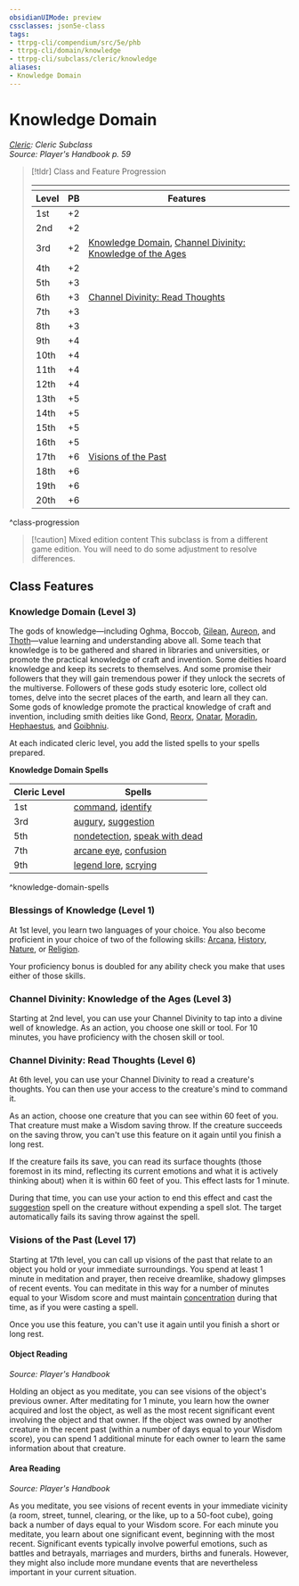 ```yaml
---
obsidianUIMode: preview
cssclasses: json5e-class
tags:
- ttrpg-cli/compendium/src/5e/phb
- ttrpg-cli/domain/knowledge
- ttrpg-cli/subclass/cleric/knowledge
aliases:
- Knowledge Domain
---
```

# Knowledge Domain
*[Cleric](./cleric-xphb.md): Cleric Subclass*  
*Source: Player's Handbook p. 59*  

> [!tldr] Class and Feature Progression
> 
> <table class="class-progression">
> <thead>
> <tr><th colspan='3'></th></tr>
> <tr class="class-progression"><th class"level">Level</th><th class"pb">PB</th><th class"feature">Features</th></tr>
> </thead><tbody>
> <tr class="class-progression"><td class"level">1st</td><td class"pb">+2</td><td class"feature"></td></tr>
> <tr class="class-progression"><td class"level">2nd</td><td class"pb">+2</td><td class"feature"></td></tr>
> <tr class="class-progression"><td class"level">3rd</td><td class"pb">+2</td><td class"feature"><a href='#Knowledge Domain (Level 3)' class='internal-link'>Knowledge Domain</a>, <a href='#Channel Divinity: Knowledge of the Ages (Level 3)' class='internal-link'>Channel Divinity: Knowledge of the Ages</a></td></tr>
> <tr class="class-progression"><td class"level">4th</td><td class"pb">+2</td><td class"feature"></td></tr>
> <tr class="class-progression"><td class"level">5th</td><td class"pb">+3</td><td class"feature"></td></tr>
> <tr class="class-progression"><td class"level">6th</td><td class"pb">+3</td><td class"feature"><a href='#Channel Divinity: Read Thoughts (Level 6)' class='internal-link'>Channel Divinity: Read Thoughts</a></td></tr>
> <tr class="class-progression"><td class"level">7th</td><td class"pb">+3</td><td class"feature"></td></tr>
> <tr class="class-progression"><td class"level">8th</td><td class"pb">+3</td><td class"feature"></td></tr>
> <tr class="class-progression"><td class"level">9th</td><td class"pb">+4</td><td class"feature"></td></tr>
> <tr class="class-progression"><td class"level">10th</td><td class"pb">+4</td><td class"feature"></td></tr>
> <tr class="class-progression"><td class"level">11th</td><td class"pb">+4</td><td class"feature"></td></tr>
> <tr class="class-progression"><td class"level">12th</td><td class"pb">+4</td><td class"feature"></td></tr>
> <tr class="class-progression"><td class"level">13th</td><td class"pb">+5</td><td class"feature"></td></tr>
> <tr class="class-progression"><td class"level">14th</td><td class"pb">+5</td><td class"feature"></td></tr>
> <tr class="class-progression"><td class"level">15th</td><td class"pb">+5</td><td class"feature"></td></tr>
> <tr class="class-progression"><td class"level">16th</td><td class"pb">+5</td><td class"feature"></td></tr>
> <tr class="class-progression"><td class"level">17th</td><td class"pb">+6</td><td class"feature"><a href='#Visions of the Past (Level 17)' class='internal-link'>Visions of the Past</a></td></tr>
> <tr class="class-progression"><td class"level">18th</td><td class"pb">+6</td><td class"feature"></td></tr>
> <tr class="class-progression"><td class"level">19th</td><td class"pb">+6</td><td class"feature"></td></tr>
> <tr class="class-progression"><td class"level">20th</td><td class"pb">+6</td><td class"feature"></td></tr>
> </tbody></table>

^class-progression


> [!caution] Mixed edition content
> This subclass is from a different game edition. You will need to do some adjustment to resolve differences.

## Class Features

### Knowledge Domain (Level 3)

The gods of knowledge—including Oghma, Boccob, [Gilean](/3-Mechanics/CLI/deities/dragonlance-gilean-phb.md), [Aureon](/3-Mechanics/CLI/deities/eberron-aureon.md), and [Thoth](/3-Mechanics/CLI/deities/egyptian-thoth.md)—value learning and understanding above all. Some teach that knowledge is to be gathered and shared in libraries and universities, or promote the practical knowledge of craft and invention. Some deities hoard knowledge and keep its secrets to themselves. And some promise their followers that they will gain tremendous power if they unlock the secrets of the multiverse. Followers of these gods study esoteric lore, collect old tomes, delve into the secret places of the earth, and learn all they can. Some gods of knowledge promote the practical knowledge of craft and invention, including smith deities like Gond, [Reorx](/3-Mechanics/CLI/deities/dragonlance-reorx-phb.md), [Onatar](/3-Mechanics/CLI/deities/eberron-onatar.md), [Moradin](/3-Mechanics/CLI/deities/nonhuman-moradin.md), [Hephaestus](/3-Mechanics/CLI/deities/greek-hephaestus.md), and [Goibhniu](/3-Mechanics/CLI/deities/celtic-goibhniu.md).

At each indicated cleric level, you add the listed spells to your spells prepared.

**Knowledge Domain Spells**

| Cleric Level | Spells |
|--------------|--------|
| 1st | [command](/3-Mechanics/CLI/spells/command-xphb.md), [identify](/3-Mechanics/CLI/spells/identify-xphb.md) |
| 3rd | [augury](/3-Mechanics/CLI/spells/augury-xphb.md), [suggestion](/3-Mechanics/CLI/spells/suggestion-xphb.md) |
| 5th | [nondetection](/3-Mechanics/CLI/spells/nondetection-xphb.md), [speak with dead](/3-Mechanics/CLI/spells/speak-with-dead-xphb.md) |
| 7th | [arcane eye](/3-Mechanics/CLI/spells/arcane-eye-xphb.md), [confusion](/3-Mechanics/CLI/spells/confusion-xphb.md) |
| 9th | [legend lore](/3-Mechanics/CLI/spells/legend-lore-xphb.md), [scrying](/3-Mechanics/CLI/spells/scrying-xphb.md) |
^knowledge-domain-spells

### Blessings of Knowledge (Level 1)

At 1st level, you learn two languages of your choice. You also become proficient in your choice of two of the following skills: [Arcana](/3-Mechanics/CLI/skills.md#Arcana), [History](/3-Mechanics/CLI/skills.md#History), [Nature](/3-Mechanics/CLI/skills.md#Nature), or [Religion](/3-Mechanics/CLI/skills.md#Religion).

Your proficiency bonus is doubled for any ability check you make that uses either of those skills.

### Channel Divinity: Knowledge of the Ages (Level 3)

Starting at 2nd level, you can use your Channel Divinity to tap into a divine well of knowledge. As an action, you choose one skill or tool. For 10 minutes, you have proficiency with the chosen skill or tool.

### Channel Divinity: Read Thoughts (Level 6)

At 6th level, you can use your Channel Divinity to read a creature's thoughts. You can then use your access to the creature's mind to command it.

As an action, choose one creature that you can see within 60 feet of you. That creature must make a Wisdom saving throw. If the creature succeeds on the saving throw, you can't use this feature on it again until you finish a long rest.

If the creature fails its save, you can read its surface thoughts (those foremost in its mind, reflecting its current emotions and what it is actively thinking about) when it is within 60 feet of you. This effect lasts for 1 minute.

During that time, you can use your action to end this effect and cast the [suggestion](/3-Mechanics/CLI/spells/suggestion-xphb.md) spell on the creature without expending a spell slot. The target automatically fails its saving throw against the spell.

### Visions of the Past (Level 17)

Starting at 17th level, you can call up visions of the past that relate to an object you hold or your immediate surroundings. You spend at least 1 minute in meditation and prayer, then receive dreamlike, shadowy glimpses of recent events. You can meditate in this way for a number of minutes equal to your Wisdom score and must maintain [concentration](/3-Mechanics/CLI/conditions.md#Concentration) during that time, as if you were casting a spell.

Once you use this feature, you can't use it again until you finish a short or long rest.

#### Object Reading
_Source: Player's Handbook_

Holding an object as you meditate, you can see visions of the object's previous owner. After meditating for 1 minute, you learn how the owner acquired and lost the object, as well as the most recent significant event involving the object and that owner. If the object was owned by another creature in the recent past (within a number of days equal to your Wisdom score), you can spend 1 additional minute for each owner to learn the same information about that creature.

#### Area Reading
_Source: Player's Handbook_

As you meditate, you see visions of recent events in your immediate vicinity (a room, street, tunnel, clearing, or the like, up to a 50-foot cube), going back a number of days equal to your Wisdom score. For each minute you meditate, you learn about one significant event, beginning with the most recent. Significant events typically involve powerful emotions, such as battles and betrayals, marriages and murders, births and funerals. However, they might also include more mundane events that are nevertheless important in your current situation.